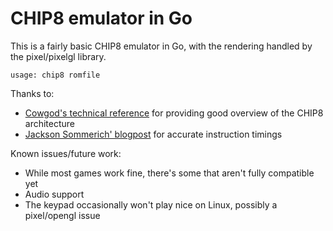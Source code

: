 # CHIP8 emulator in Go

This is a fairly basic CHIP8 emulator in Go, with the rendering handled by the pixel/pixelgl library.

```usage: chip8 romfile```


Thanks to:
* [Cowgod's technical reference](http://devernay.free.fr/hacks/chip8/C8TECH10.HTM) for providing good overview of the CHIP8 architecture
* [Jackson Sommerich' blogpost](https://jackson-s.me/2019/07/13/Chip-8-Instruction-Scheduling-and-Frequency.html) for accurate instruction timings

Known issues/future work:
* While most games work fine, there's some that aren't fully compatible yet
* Audio support
* The keypad occasionally won't play nice on Linux, possibly a pixel/opengl issue